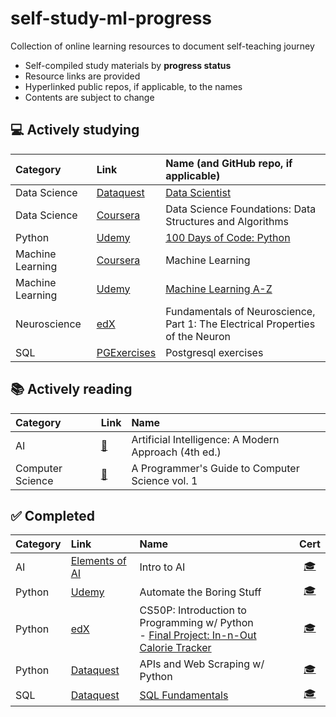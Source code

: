 # self-study-ml-progress
Collection of online learning resources to document self-teaching journey

- Self-compiled study materials by **progress status**
- Resource links are provided
- Hyperlinked public repos, if applicable, to the names
- Contents are subject to change

## ️💻 **Actively studying**

| Category | Link | Name (and GitHub repo, if applicable) | 
| :-- | :-- | :-- | 
| Data Science | [Dataquest](https://www.dataquest.io/path/data-scientist/) | [Data Scientist](https://github.com/marilynyi/dataquest-data-scientist) |
| Data Science | [Coursera](https://www.coursera.org/specializations/boulder-data-structures-algorithms) | Data Science Foundations: Data Structures and Algorithms |
| Python | [Udemy](https://www.udemy.com/course/100-days-of-code/) | [100 Days of Code: Python](https://github.com/marilynyi/100-days-of-code-python) |
| Machine Learning | [Coursera](https://www.coursera.org/specializations/machine-learning-introduction#courses) | Machine Learning |
| Machine Learning | [Udemy](https://www.udemy.com/course/machinelearning/) | [Machine Learning A-Z](https://github.com/marilynyi/machine-learning-a-z) |
| Neuroscience | [edX](https://www.edx.org/course/fundamentals-of-neuroscience-part-1-the-electrical) | Fundamentals of Neuroscience, Part 1: The Electrical Properties of the Neuron |
| SQL | [PGExercises](https://pgexercises.com/) | Postgresql exercises |

## ️📚 **Actively reading**
| Category | Link | Name | 
| :-- | :-- | :-- | 
| AI | [📖](https://www.amazon.com/Artificial-Intelligence-A-Modern-Approach/dp/0134610997) | Artificial Intelligence: A Modern Approach (4th ed.) | 
| Computer Science | [📖](https://www.amazon.com/Programmers-Guide-Computer-Science-self-taught/dp/195120400X) | A Programmer's Guide to Computer Science vol. 1 |

## ✅ **Completed**
| Category | Link | Name | Cert |
| :-- | :-- | :-- | :--: |
| AI | [Elements of AI](https://www.elementsofai.com/) | Intro to AI | [🎓](https://github.com/marilynyi/self-study-ml-progress/blob/main/certificates/elements-of-ai--intro-to-ai.png)
| Python | [Udemy](https://www.udemy.com/course/automate/) | Automate the Boring Stuff | [🎓](https://github.com/marilynyi/self-study-ML-curriculum/blob/main/certificates/automate-the-boring-stuff-with-python.jpg)
| Python | [edX](https://cs50.harvard.edu/python/2022/) | CS50P: Introduction to Programming w/ Python <br> - [Final Project: In-n-Out Calorie Tracker](https://github.com/marilynyi/in-n-out-calorie-tracker) | [🎓](https://github.com/marilynyi/self-study-ML-curriculum/blob/main/certificates/CS50P.png)
| Python | [Dataquest](https://www.dataquest.io/path/apis-and-web-scraping-with-python-skill-path/) | APIs and Web Scraping w/ Python | [🎓](https://github.com/marilynyi/self-study-ML-curriculum/blob/main/certificates/dataquest-apis-and-web-scraping-with-python.pdf) |
| SQL | [Dataquest](https://www.dataquest.io/path/sql-skills) | [SQL Fundamentals](https://github.com/marilynyi/dataquest-sql-fundamentals) | [🎓](https://github.com/marilynyi/self-study-ml-progress/blob/main/certificates/dataquest-sql-fundamentals.pdf) |






